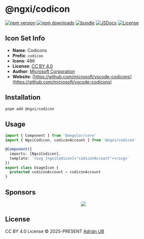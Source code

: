 # @ngxi/codicon

[![npm version][npm-version-src]][npm-version-href]
[![npm downloads][npm-downloads-src]][npm-downloads-href]
[![bundle][bundle-src]][bundle-href]
[![JSDocs][jsdocs-src]][jsdocs-href]
[![License][license-src]][license-href]

## Icon Set Info

- **Name**: Codicons
- **Prefix**: `codicon`
- **Icons**: 486
- **License**: [CC BY 4.0](https://github.com/microsoft/vscode-codicons/blob/main/LICENSE)
- **Author**: [Microsoft Corporation](https://github.com/microsoft/vscode-codicons)
- **Website**: [https://github.com/microsoft/vscode-codicons](https://github.com/microsoft/vscode-codicons)

## Installation

```sh
pnpm add @ngxi/codicon
```

## Usage

```ts
import { Component } from '@angular/core'
import { NgxiCodicon, codiconAccount } from '@ngxi/codicon'

@Component({
  imports: [NgxiCodicon],
  template: `<svg [ngxiCodicon]="codiconAccount"></svg>`
})
export class UsageIcon {
  protected codiconAccount = codiconAccount
}
```

## Sponsors

<p align="center">
  <a href="https://cdn.jsdelivr.net/gh/adrian-ub/static/sponsors.svg">
    <img src='https://cdn.jsdelivr.net/gh/adrian-ub/static/sponsors.svg'/>
  </a>
</p>

## License

CC BY 4.0 License © 2025-PRESENT [Adrián UB](https://github.com/adrian-ub)

<!-- Badges -->

[npm-version-src]: https://img.shields.io/npm/v/@ngxi/codicon?style=flat&colorA=080f12&colorB=1fa669
[npm-version-href]: https://npmjs.com/package/@ngxi/codicon
[npm-downloads-src]: https://img.shields.io/npm/dm/@ngxi/codicon?style=flat&colorA=080f12&colorB=1fa669
[npm-downloads-href]: https://npmjs.com/package/@ngxi/codicon
[bundle-src]: https://img.shields.io/bundlephobia/minzip/@ngxi/codicon?style=flat&colorA=080f12&colorB=1fa669&label=minzip
[bundle-href]: https://bundlephobia.com/result?p=@ngxi/codicon
[license-src]: https://img.shields.io/npm/l/@ngxi/codicon?style=flat&colorA=080f12&colorB=1fa669
[license-href]: https://github.com/adrian-ub/ngxi/blob/main/LICENSE
[jsdocs-src]: https://img.shields.io/badge/jsdocs-reference-080f12?style=flat&colorA=080f12&colorB=1fa669
[jsdocs-href]: https://www.jsdocs.io/package/@ngxi/codicon
